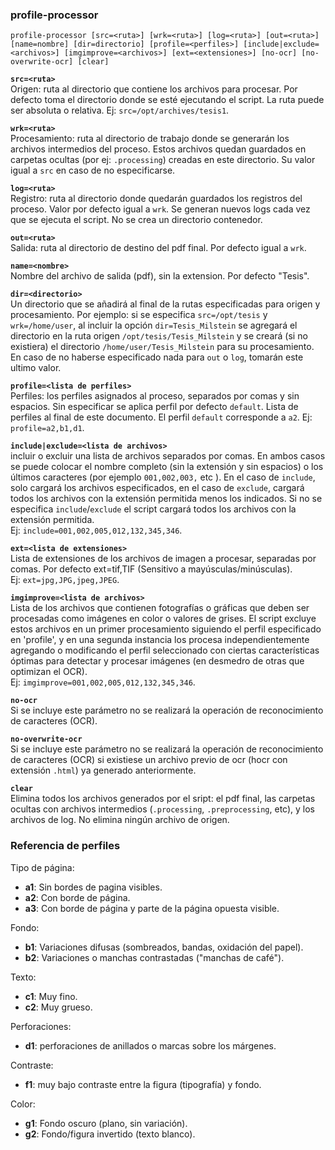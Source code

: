 ### profile-processor

`profile-processor [src=<ruta>] [wrk=<ruta>] [log=<ruta>] [out=<ruta>] [name=nombre] [dir=directorio] [profile=<perfiles>] [include|exclude=<archivos>] [imgimprove=<archivos>] [ext=<extensiones>] [no-ocr] [no-overwrite-ocr] [clear]`

**`src=<ruta>`**  
Origen: ruta al directorio que contiene los archivos para procesar. Por defecto toma el directorio donde se esté ejecutando el script. La ruta puede ser absoluta o relativa. Ej: `src=/opt/archives/tesis1`.

**`wrk=<ruta>`**  
Procesamiento: ruta al directorio de trabajo donde se generarán los archivos intermedios del proceso. Estos archivos quedan guardados en carpetas ocultas (por ej: `.processing`) creadas en este directorio. Su valor igual a `src` en caso de no especificarse.

**`log=<ruta>`**   
Registro: ruta al directorio donde quedarán guardados los registros del proceso. Valor por defecto igual a `wrk`. Se generan nuevos logs cada vez que se ejecuta el script. No se crea un directorio contenedor.

**`out=<ruta>`**   
Salida: ruta al directorio de destino del pdf final. Por defecto igual a `wrk`. 

**`name=<nombre>`**   
Nombre del archivo de salida (pdf), sin la extension. Por defecto "Tesis".

**`dir=<directorio>`**   
Un directorio que se añadirá al final de la rutas especificadas para origen y procesamiento. Por ejemplo: si se especifica `src=/opt/tesis` y `wrk=/home/user`, al incluir la opción `dir=Tesis_Milstein` se agregará el directorio en la ruta origen `/opt/tesis/Tesis_Milstein` y se creará (si no existiera) el directorio `/home/user/Tesis_Milstein` para su procesamiento. En caso de no haberse especificado nada para `out` o `log`, tomarán este ultimo valor.

**`profile=<lista de perfiles>`**   
Perfiles: los perfiles asignados al proceso, separados por comas y sin espacios. Sin especificar se aplica perfil por defecto `default`. Lista de perfiles al final de este documento. El perfil `default` corresponde a `a2`.
Ej: `profile=a2,b1,d1`.

**`include|exclude=<lista de archivos>`**   
incluir o excluir una lista de archivos separados por comas. En ambos casos se puede colocar el nombre completo (sin la extensión y sin espacios) o los últimos caracteres (por ejemplo `001,002,003,` etc ). En el caso de `include`, solo cargará los archivos especificados, en el caso de `exclude`, cargará todos los archivos con la extensión permitida menos los indicados. Si no se especifica `include`/`exclude` el script cargará todos los archivos con la extensión permitida.   
Ej: `include=001,002,005,012,132,345,346`.

**`ext=<lista de extensiones>`**   
Lista de extensiones de los archivos de imagen a procesar, separadas por comas. Por defecto ext=tif,TIF (Sensitivo a mayúsculas/minúsculas).   
Ej: `ext=jpg,JPG,jpeg,JPEG`.

**`imgimprove=<lista de archivos>`**   
Lista de los archivos que contienen fotografías o gráficas que deben ser procesadas como imágenes en color o valores de grises. El script excluye estos archivos en un primer procesamiento siguiendo el perfil especificado en 'profile', y en una segunda instancia los procesa independientemente agregando o modificando el perfil seleccionado con ciertas características óptimas para detectar y procesar imágenes (en desmedro de otras que optimizan el OCR).   
Ej: `imgimprove=001,002,005,012,132,345,346`.

**`no-ocr`**   
Si se incluye este parámetro no se realizará la operación de reconocimiento de caracteres (OCR).

**`no-overwrite-ocr`**  
Si se incluye este parámetro no se realizará la operación de reconocimiento de caracteres (OCR) si existiese un archivo previo de ocr (hocr con extensión `.html`) ya generado anteriormente.

**`clear`**  
Elimina todos los archivos generados por el sript: el pdf final, las carpetas ocultas con archivos intermedios (`.processing`, `.preprocessing`, etc), y los archivos de log. No elimina ningún archivo de origen.

### Referencia de perfiles

Tipo de página:
* **a1**: Sin bordes de pagina visibles.
* **a2**: Con borde de página.
* **a3**: Con borde de página y parte de la página opuesta visible.

Fondo:
* **b1**: Variaciones difusas (sombreados, bandas, oxidación del papel).
* **b2**: Variaciones o manchas contrastadas ("manchas de café").

Texto:
* **c1**: Muy fino.
* **c2**: Muy grueso.

Perforaciones:
* **d1**: perforaciones de anillados o marcas sobre los márgenes.

Contraste:
* **f1**: muy bajo contraste entre la figura (tipografía) y fondo.

Color:
* **g1**: Fondo oscuro (plano, sin variación).
* **g2**: Fondo/figura invertido (texto blanco).

